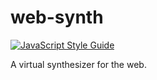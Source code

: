 # web-synth
[![JavaScript Style Guide](https://cdn.rawgit.com/standard/standard/master/badge.svg)](https://github.com/standard/standard)

A virtual synthesizer for the web.
